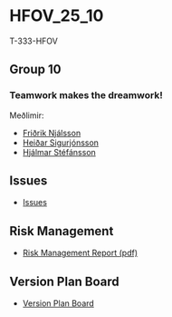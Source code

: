 # HFOV_25_10

T-333-HFOV

## Group 10

### Teamwork makes the dreamwork!

Meðlimir:

- [Friðrik Njálsson](mailto:fridrikn19@ru.is)
- [Heiðar Sigurjónsson](mailto:heidarsig24@ru.is)
- [Hjálmar Stéfánsson](mailto:hjalmar20@ru.is)

## Issues

- [Issues](https://github.com/njalsson/HFOV_25_Group_10/issues?q=is%3Aissue%20state%3Aopen)

## Risk Management

- [Risk Management Report (pdf)](https://github.com/njalsson/HFOV_25_Group_10/blob/main/docs/Risk_Assessment_Report.pdf)

## Version Plan Board

- [Version Plan Board](https://github.com/users/njalsson/projects/2)
